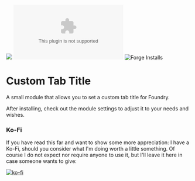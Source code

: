 ![](https://img.shields.io/badge/Foundry-v0.9-informational)
![Latest Release Download Count](https://img.shields.io/github/downloads/kid2407/CustomTabTitle/latest/module.zip)
![Forge Installs](https://img.shields.io/badge/dynamic/json?label=Forge%20Installs&query=package.installs&suffix=%25&url=https%3A%2F%2Fforge-vtt.com%2Fapi%2Fbazaar%2Fpackage%2Fcustom-tab-title&colorB=4aa94a)

# Custom Tab Title

A small module that allows you to set a custom tab title for Foundry.

After installing, check out the module settings to adjust it to your needs and wishes.

### Ko-Fi

If you have read this far and want to show some more appreciation: I have a Ko-Fi, should you consider what I'm doing worth a little something. Of course I do not expect nor require anyone to use it, but I'll leave it here in case someone wants to give:

[![ko-fi](https://ko-fi.com/img/githubbutton_sm.svg)](https://ko-fi.com/H2H7ALZTI)
